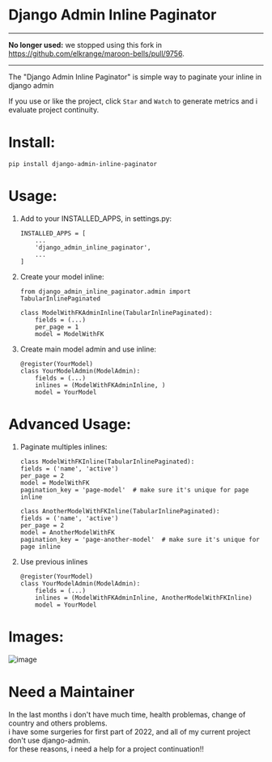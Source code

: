 Django Admin Inline Paginator
=============================

---

**No longer used:** we stopped using this fork in https://github.com/elkrange/maroon-bells/pull/9756.

---

The "Django Admin Inline Paginator" is simple way to paginate your inline in django admin

If you use or like the project, click `Star` and `Watch` to generate metrics and i evaluate project continuity.

# Install:

```
pip install django-admin-inline-paginator
```

# Usage:

1. Add to your INSTALLED_APPS, in settings.py:

   ```
   INSTALLED_APPS = [
       ...
       'django_admin_inline_paginator',
       ...
   ]
   ```
2. Create your model inline:

   ```
   from django_admin_inline_paginator.admin import TabularInlinePaginated

   class ModelWithFKAdminInline(TabularInlinePaginated):
       fields = (...)
       per_page = 1
       model = ModelWithFK
   ```
3. Create main model admin and use inline:

    ```
    @register(YourModel)
    class YourModelAdmin(ModelAdmin):
        fields = (...)
        inlines = (ModelWithFKAdminInline, )
        model = YourModel
    ```

# Advanced Usage:

1. Paginate multiples inlines:
    
    ```
    class ModelWithFKInline(TabularInlinePaginated):
    fields = ('name', 'active')
    per_page = 2
    model = ModelWithFK
    pagination_key = 'page-model'  # make sure it's unique for page inline

    class AnotherModelWithFKInline(TabularInlinePaginated):
    fields = ('name', 'active')
    per_page = 2
    model = AnotherModelWithFK
    pagination_key = 'page-another-model'  # make sure it's unique for page inline
    ```

2. Use previous inlines
    
    ```
    @register(YourModel)
    class YourModelAdmin(ModelAdmin):
        fields = (...)
        inlines = (ModelWithFKAdminInline, AnotherModelWithFKInline)
        model = YourModel
    ```

# Images:

![image](https://user-images.githubusercontent.com/30196992/98023167-706ca880-1dfe-11eb-89fe-c056741f0d5b.png)

# Need a Maintainer
 In the last months i don't have much time, health problemas, change of country and others problems.  
 i have some surgeries for first part of 2022, and all of my current project don't use django-admin.  
 for these reasons, i need a help for a project continuation!!
